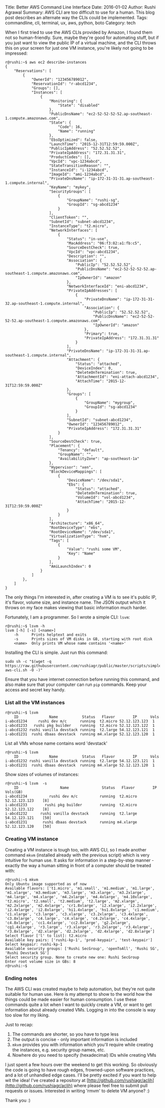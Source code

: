 Title: Better AWS Command Line Interface
Date: 2016-01-02
Author: Rushi Agrawal
Summary: AWS CLI are too difficult to use for a human. This blog post describes an alternate way the CLIs could be implemented.
Tags: commandline, cli, terminal, ux, aws, python, boto
Category: tech

When I first tried to use the AWS CLIs provided by Amazon, I found them not so
human-friendly. Sure, maybe they're good for automating stuff, but if you just
want to view the public IP of a virtual machine, and the CLI throws this on
your screen for just one VM instance, you're likely not going to be impressed:

    r@rushi:~$ aws ec2 describe-instances
    {
        "Reservations": [
            {
                "OwnerId": "123456789012",
                "ReservationId": "r-abcd1234",
                "Groups": [],
                "Instances": [
                    {
                        "Monitoring": {
                            "State": "disabled"
                        },
                        "PublicDnsName": "ec2-52-52-52-52.ap-southeast-1.compute.amazonaws.com",
                        "State": {
                            "Code": 16,
                            "Name": "running"
                        },
                        "EbsOptimized": false,
                        "LaunchTime": "2015-12-31T12:59:59.000Z",
                        "PublicIpAddress": "52.52.52.52",
                        "PrivateIpAddress": "172.31.31.31",
                        "ProductCodes": [],
                        "VpcId": "vpc-1234abcd",
                        "StateTransitionReason": "",
                        "InstanceId": "i-1234abcd",
                        "ImageId": "ami-1234abcd",
                        "PrivateDnsName": "ip-172-31-31-31.ap-southeast-1.compute.internal",
                        "KeyName": "mykey",
                        "SecurityGroups": [
                            {
                                "GroupName": "rushi-sg",
                                "GroupId": "sg-abcd1234"
                            }
                        ],
                        "ClientToken": "",
                        "SubnetId": "subnet-abcd1234",
                        "InstanceType": "t2.micro",
                        "NetworkInterfaces": [
                            {
                                "Status": "in-use",
                                "MacAddress": "06:f3:82:a1:fb:c5",
                                "SourceDestCheck": true,
                                "VpcId": "vpc-abcd1234",
                                "Description": "",
                                "Association": {
                                    "PublicIp": "52.52.52.52",
                                    "PublicDnsName": "ec2-52-52-52-52.ap-southeast-1.compute.amazonaws.com",
                                    "IpOwnerId": "amazon"
                                },
                                "NetworkInterfaceId": "eni-abcd1234",
                                "PrivateIpAddresses": [
                                    {
                                        "PrivateDnsName": "ip-172-31-31-32.ap-southeast-1.compute.internal",
                                        "Association": {
                                            "PublicIp": "52.52.52.52",
                                            "PublicDnsName": "ec2-52-52-52-52.ap-southeast-1.compute.amazonaws.com",
                                            "IpOwnerId": "amazon"
                                        },
                                        "Primary": true,
                                        "PrivateIpAddress": "172.31.31.31"
                                    }
                                ],
                                "PrivateDnsName": "ip-172-31-31-31.ap-southeast-1.compute.internal",
                                "Attachment": {
                                    "Status": "attached",
                                    "DeviceIndex": 0,
                                    "DeleteOnTermination": true,
                                    "AttachmentId": "eni-attach-abcd1234",
                                    "AttachTime": "2015-12-31T12:59:59.000Z"
                                },
                                "Groups": [
                                    {
                                        "GroupName": "mygroup",
                                        "GroupId": "sg-abcd1234"
                                    }
                                ],
                                "SubnetId": "subnet-abcd1234",
                                "OwnerId": "123456789012",
                                "PrivateIpAddress": "172.31.31.31"
                            }
                        ],
                        "SourceDestCheck": true,
                        "Placement": {
                            "Tenancy": "default",
                            "GroupName": "",
                            "AvailabilityZone": "ap-southeast-1a"
                        },
                        "Hypervisor": "xen",
                        "BlockDeviceMappings": [
                            {
                                "DeviceName": "/dev/sda1",
                                "Ebs": {
                                    "Status": "attached",
                                    "DeleteOnTermination": true,
                                    "VolumeId": "vol-abcd1234",
                                    "AttachTime": "2015-12-31T12:59:59.000Z"
                                }
                            }
                        ],
                        "Architecture": "x86_64",
                        "RootDeviceType": "ebs",
                        "RootDeviceName": "/dev/sda1",
                        "VirtualizationType": "hvm",
                        "Tags": [
                            {
                                "Value": "rushi some VM",
                                "Key": "Name"
                            }
                        ],
                        "AmiLaunchIndex": 0
                    }
                ]
            },
        ]
    }

The only things I'm interested in, after creating a VM is to see it's public
IP, it's flavor, volume size, and instance name. The JSON output which it
throws on my face makes viewing that basic information much harder.

Fortunately, I am a programmer. So I wrote a simple CLI: `lsvm`:

    r@rushi:~$ lsvm -h
    lsvm [-h] [-s] [<name>]
        -h      Prints helptext and exits
        -s      Prints sizes of VM disks in GB, starting with root disk
        <name>  Only prints VM whose name contains '<name>'

Installing the CLI is simple. Just run this command:

    sudo sh -c "$(wget -q https://raw.githubusercontent.com/rushiagr/public/master/scripts/simplest-aws-cli.sh -O -)"

Ensure that you have internet connection before running this command, and also
make sure that your computer can run `pip` commands. Keep your access and
secret key handy.

### List all the VM instances

    r@rushi:~$ lsvm
        ID              Name           Status   Flavor        IP      Vols
    i-abcd1234     rushi dev m/c      running  t2.micro 52.12.123.123  1
    i-abcd1233   rushi pkg builder    running  t2.micro 52.12.123.122  1
    i-abcd1232 rushi vanilla devstack running  t2.large 54.12.123.121  1
    i-abcd1231  rushi dbaas devstack  running m4.xlarge 52.12.123.120  1

List all VMs whose name contains word 'devstack'

    r@rushi:~$ lsvm
        ID              Name           Status   Flavor        IP      Vols
    i-abcd1232 rushi vanilla devstack running  t2.large 54.12.123.121  1
    i-abcd1231  rushi dbaas devstack  running m4.xlarge 52.12.123.120  1

Show sizes of volumes of instances:

    r@rushi:~$ lsvm  -s
        ID                   Name               Status   Flavor        IP       Vols(GB)
    i-abcd1234          rushi dev m/c          running  t2.micro 52.12.123.123    [8]
    i-abcd1233        rushi pkg builder        running  t2.micro 52.12.123.122    [8]
    i-abcd1232      rushi vanilla devstack     running  t2.large 54.12.123.121    [50]
    i-abcd1231       rushi dbaas devstack      running m4.xlarge 52.12.123.120    [50]


### Creating VM instance
Creating a VM instance is tough too, with AWS CLI, so I made another command
`mkvm` (installed already with the previous script) which is very intuitive for human use. It asks for information in a
step-by-step manner - exactly the way a human sitting in front of a computer should be
treated with:

    r@rushi:~$ mkvm
    Only Ubuntu image supported as of now
    Available flavors: ['t1.micro', 'm1.small', 'm1.medium', 'm1.large', 'm1.xlarge', 'm3.medium', 'm3.large', 'm3.xlarge', 'm3.2xlarge', 'm4.large', 'm4.xlarge', 'm4.2xlarge', 'm4.4xlarge', 'm4.10xlarge', 't2.micro', 't2.small', 't2.medium', 't2.large', 'm2.xlarge', 'm2.2xlarge', 'm2.4xlarge', 'cr1.8xlarge', 'i2.xlarge', 'i2.2xlarge', 'i2.4xlarge', 'i2.8xlarge', 'hi1.4xlarge', 'hs1.8xlarge', 'c1.medium', 'c1.xlarge', 'c3.large', 'c3.xlarge', 'c3.2xlarge', 'c3.4xlarge', 'c3.8xlarge', 'c4.large', 'c4.xlarge', 'c4.2xlarge', 'c4.4xlarge', 'c4.8xlarge', 'cc1.4xlarge', 'cc2.8xlarge', 'g2.2xlarge', 'cg1.4xlarge', 'r3.large', 'r3.xlarge', 'r3.2xlarge', 'r3.4xlarge', 'r3.8xlarge', 'd2.xlarge', 'd2.2xlarge', 'd2.4xlarge', 'd2.8xlarge']
    Select flavor ['l' to list]: t2.micro
    Available key pairs: ['rushi-kp-1', 'prod-keypair', 'test-keypair']
    Select keypair: rushi-kp-1
    Available security groups: ['Rushi SecGroup', 'openToAll', 'Rushi SG', 'Rushi Devstack SG']
    Select security group. None to create new one: Rushi SecGroup
    Enter root volume size in GBs: 8
    r@rushi:~$

### Ending notes
The AWS CLI was created maybe to help automation, but they're not quite
suitable for human use. Here is my attempt to show to the world how the things
could be made easier for human consumption. I use these commands quite a lot
when I want to quickly create a VM, or want to get information about already
created VMs. Logging in into the console is way too slow for my liking.


Just to recap:

1. The commands are shorter, so you have to type less
2. The output is concise - only important information is included
3. `mkvm` provides you with information which you'll require while creating the
   instances, e.g. security group names, etc.
4. Nowhere do you need to specify (hexadecimal) IDs while creating VMs

I just spent a few hours over the weekend to get this working. So obviously
the code is going to have rough edges, frowned-upon software practices, and a
lot of unhandled edge cases. I'll be pretty excited if you want to help wit
the idea! I've created a repository at
[http://github.com/rushiagr/aclih](http://github.com/rushiagr/aclih) where
please feel free to submit pull requests or issues. Interested in writing
'rmvm' to delete VM anyone? :)

Thank you :)
